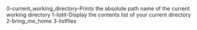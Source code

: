0-current_working_directory-Prints the absolute path name of the current working directory
1-listit-Display the contents list of your current directory
2-bring_me_home
3-listfiles
